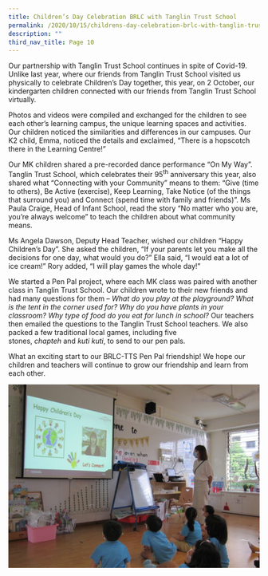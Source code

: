 ```yaml
---
title: Children’s Day Celebration BRLC with Tanglin Trust School
permalink: /2020/10/15/childrens-day-celebration-brlc-with-tanglin-trust-school/
description: ""
third_nav_title: Page 10
---
```

<p>Our partnership with Tanglin Trust School continues in spite of Covid-19. Unlike last year, where our friends from Tanglin Trust School visited us physically to celebrate Children’s Day together, this year, on 2 October, our kindergarten children connected with our friends from Tanglin Trust School virtually.</p>
<p>Photos and videos were compiled and exchanged for the children to see each other’s learning campus, the unique learning spaces and activities. Our children noticed the similarities and differences in our campuses. Our K2 child, Emma, noticed the details and exclaimed, “There is a hopscotch there in the Learning Centre!”</p>
<p>Our MK children shared a pre-recorded dance performance “On My Way”. Tanglin Trust School, which celebrates their 95<sup>th</sup>&nbsp;anniversary this year, also shared what “Connecting with your Community” means to them: “Give (time to others), Be Active (exercise), Keep Learning, Take Notice (of the things that surround you) and Connect (spend time with family and friends)”. Ms Paula Craige, Head of Infant School, read the story “No matter who you are, you’re always welcome” to teach the children about what community means.</p>
<p>Ms Angela Dawson, Deputy Head Teacher, wished our children “Happy Children’s Day”. She asked the children, “If your parents let you make all the decisions for one day, what would you do?” Ella said, “I would eat a lot of ice cream!” Rory added, “I will play games the whole day!”</p>
<p>We started a Pen Pal project, where each MK class was paired with another class in Tanglin Trust School. Our children wrote to their new friends and had many questions for them –&nbsp;<em>What do you play at the playground? What is the tent in the corner used for? Why do you have plants in your classroom? Why type of food do you eat for lunch in school?</em>&nbsp;Our teachers then emailed the questions to the Tanglin Trust School teachers. We also packed a few traditional local games, including five stones,&nbsp;<em>chapteh</em>&nbsp;and&nbsp;<em>kuti kuti</em>, to send to our pen pals.</p>
<p>What an exciting start to our BRLC-TTS Pen Pal friendship! We hope our children and teachers will continue to grow our friendship and learn from each other.</p>
<img src="/images/1-3.jpg">